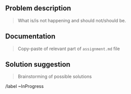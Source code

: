 ## Problem description

> What is/is not happening and should not/should be.


## Documentation

> Copy-paste of relevant part of `assignment.md` file


## Solution suggestion

> Brainstorming of possible solutions

/label ~InProgress